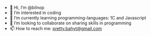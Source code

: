 - 👋 Hi, I’m @bilnop
- 👀 I’m interested in coding
- 🌱 I’m currently learning programming-languages: 1C and Javascript
- 💞️ I’m looking to collaborate on sharing skills in programming
- 📫 How to reach me: pretty.bahyt@gmail.com

<!---
bilnop/bilnop is a ✨ special ✨ repository because its `README.md` (this file) appears on your GitHub profile.
You can click the Preview link to take a look at your changes.
--->
